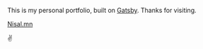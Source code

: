 This is my personal portfolio, built on [Gatsby](https://www.gatsbyjs.com). Thanks for visiting.

[Nisal.mn](https://www.Nisal.mn)

✌
